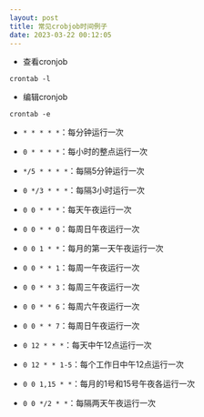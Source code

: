 ```yaml
---
layout: post
title: 常见crobjob时间例子
date: 2023-03-22 00:12:05
---
```


- 查看cronjob

```
crontab -l
```

- 编辑cronjob

```
crontab -e
```

- `* * * * *`：每分钟运行一次

- `0 * * * *`：每小时的整点运行一次

- `*/5 * * * *`：每隔5分钟运行一次

- `0 */3 * * *`：每隔3小时运行一次

- `0 0 * * *`：每天午夜运行一次

- `0 0 * * 0`：每周日午夜运行一次

- `0 0 1 * *`：每月的第一天午夜运行一次

- `0 0 * * 1`：每周一午夜运行一次

- `0 0 * * 3`：每周三午夜运行一次

- `0 0 * * 6`：每周六午夜运行一次

- `0 0 * * 7`：每周日午夜运行一次

- `0 12 * * *`：每天中午12点运行一次

- `0 12 * * 1-5`：每个工作日中午12点运行一次

- `0 0 1,15 * *`：每月的1号和15号午夜各运行一次

- `0 0 */2 * *`：每隔两天午夜运行一次
